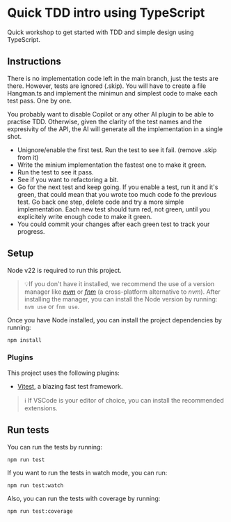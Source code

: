 # Quick TDD intro using TypeScript

Quick workshop to get started with TDD and
simple design using TypeScript. 

## Instructions

There is no implementation code left in the main branch, just the tests are there. However, tests are ignored (.skip). You will have to create a file Hangman.ts and implement the minimun and simplest code to make each test pass. One by one.

You probably want to disable Copilot or any other AI plugin to be able to practise TDD. Otherwise, given the clarity of the test names and the expresivity of the API, the AI will generate all the implementation in a single shot. 

* Unignore/enable the first test. Run the test to see it fail. (remove .skip from it) 
* Write the minium implementation the fastest one to make it green. 
* Run the test to see it pass.
* See if you want to refactoring a bit.
* Go for the next test and keep going. If you enable a test, run it and it's green, that could mean that you wrote too much code fo the previous test. Go back one step, delete code and try a more simple implementation. Each new test should turn red, not green, until you explicitely write enough code to make it green.
* You could commit your changes after each green test to track your progress.  


## Setup

Node v22 is required to run this project.

> 💡If you don't have it installed, we recommend the use of a version manager
> like [_nvm_](https://github.com/nvm-sh/nvm) or [_fnm_](https://github.com/Schniz/fnm) (a cross-platform alternative to
> _nvm_). After installing the manager, you can install the Node version by running: `nvm use` or `fnm use`.

Once you have Node installed, you can install the project dependencies by running:

`npm install`

### Plugins

This project uses the following plugins:

- [Vitest](https://vitest.dev/), a blazing fast test framework.

> ℹ️ If VSCode is your editor of choice, you can install the recommended extensions.

## Run tests

You can run the tests by running:

`npm run test`

If you want to run the tests in watch mode, you can run:

`npm run test:watch`

Also, you can run the tests with coverage by running:

`npm run test:coverage`
